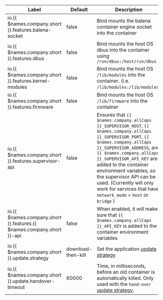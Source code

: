 Label | Default | Description
--- | --- | ---
io.{{ $names.company.short }}.features.balena-socket | false | Bind mounts the balena container engine socket into the container
io.{{ $names.company.short }}.features.dbus | false | Bind mounts the host OS dbus into the container using `/run/dbus:/host/run/dbus`
io.{{ $names.company.short }}.features.kernel-modules | false | Bind mounts the host OS `/lib/modules` into the container. (i.e. `/lib/modules:/lib/modules`)
io.{{ $names.company.short }}.features.firmware | false | Bind mounts the host OS `/lib/firmware` into the container
io.{{ $names.company.short }}.features.supervisor-api | false | Ensures that `{{ $names.company.allCaps }}_SUPERVISOR_HOST`, `{{ $names.company.allCaps }}_SUPERVISOR_PORT`, `{{ $names.company.allCaps }}_SUPERVISOR_ADDRESS`, and `{{ $names.company.allCaps }}_SUPERVISOR_API_KEY` are added to the container environment variables, so the supervisor API can be used. (Currently will only work for services that have `network_mode` = `host` or `bridge` )
io.{{ $names.company.short }}.features.{{ $names.company.short }}-api | false | When enabled, it will make sure that `{{ $names.company.allCaps }}_API_KEY` is added to the container environment variables
io.{{ $names.company.short }}.update.strategy | download-then-kill | Set the application [update strategy][update-strategy]
io.{{ $names.company.short }}.update.handover-timeout | 60000 | Time, in milliseconds, before an old container is automatically killed. Only used with the `hand-over` [update strategy][hand-over].

[update-strategy]:/runtime/update-strategies
[hand-over]:/runtime/update-strategies/#hand-over